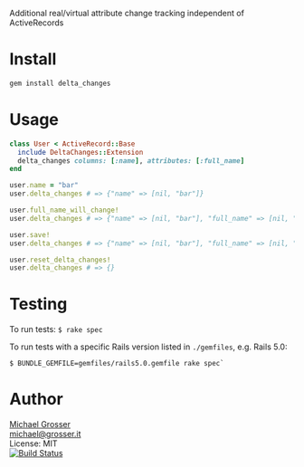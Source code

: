 Additional real/virtual attribute change tracking independent of ActiveRecords


Install
=======

```Bash
gem install delta_changes
```

Usage
=====

```Ruby
class User < ActiveRecord::Base
  include DeltaChanges::Extension
  delta_changes columns: [:name], attributes: [:full_name]
end

user.name = "bar"
user.delta_changes # => {"name" => [nil, "bar"]}

user.full_name_will_change!
user.delta_changes # => {"name" => [nil, "bar"], "full_name" => [nil, "Mr. Bar"]}

user.save!
user.delta_changes # => {"name" => [nil, "bar"], "full_name" => [nil, "Mr. Bar"]}

user.reset_delta_changes!
user.delta_changes # => {}
```

Testing
======

To run tests: `$ rake spec`

To run tests with a specific Rails version listed in `./gemfiles`, e.g. Rails 5.0:
```
$ BUNDLE_GEMFILE=gemfiles/rails5.0.gemfile rake spec`
```

Author
======
[Michael Grosser](http://grosser.it)<br/>
michael@grosser.it<br/>
License: MIT<br/>
[![Build Status](https://github.com/zendesk/delta_changes/workflows/spec/badge.svg)](https://github.com/zendesk/delta_changes/actions)
